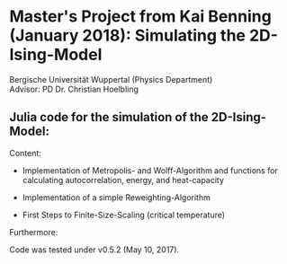 # Master's Project from Kai Benning (January 2018): Simulating the 2D-Ising-Model

Bergische Universität Wuppertal (Physics Department) <br>
Advisor: PD Dr. Christian Hoelbling

## Julia code for the simulation of the 2D-Ising-Model:

Content:

* Implementation of Metropolis- and Wolff-Algorithm
and functions for calculating autocorrelation, energy, and heat-capacity

* Implementation of a simple Reweighting-Algorithm

* First Steps to Finite-Size-Scaling (critical temperature)

Furthermore:

Code was tested under v0.5.2 (May 10, 2017).
